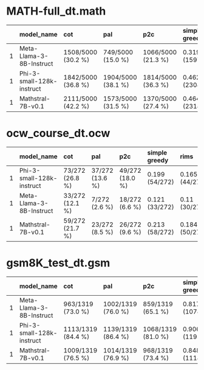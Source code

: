 # MATH-full_dt.math 
|    | model_name                | cot                | pal                | p2c                | simple greedy     | rims              |
|---:|:--------------------------|:-------------------|:-------------------|:-------------------|:------------------|:------------------|
|  1 | Meta-Llama-3-8B-Instruct  | 1508/5000 (30.2 %) | 749/5000 (15.0 %)  | 1066/5000 (21.3 %) | 0.319 (1597/5000) | 0.32 (1536/5000)  |
|  1 | Phi-3-small-128k-instruct | 1842/5000 (36.8 %) | 1904/5000 (38.1 %) | 1814/5000 (36.3 %) | 0.462 (2308/5000) | 0.414 (2017/5000) |
|  1 | Mathstral-7B-v0.1         | 2111/5000 (42.2 %) | 1573/5000 (31.5 %) | 1370/5000 (27.4 %) | 0.464 (2318/5000) | 0.445 (2225/5000) |


# ocw_course_dt.ocw 
|    | model_name                | cot             | pal             | p2c             | simple greedy   | rims           |
|---:|:--------------------------|:----------------|:----------------|:----------------|:----------------|:---------------|
|  1 | Phi-3-small-128k-instruct | 73/272 (26.8 %) | 37/272 (13.6 %) | 49/272 (18.0 %) | 0.199 (54/272)  | 0.165 (44/272) |
|  1 | Meta-Llama-3-8B-Instruct  | 33/272 (12.1 %) | 7/272 (2.6 %)   | 18/272 (6.6 %)  | 0.121 (33/272)  | 0.11 (30/272)  |
|  1 | Mathstral-7B-v0.1         | 59/272 (21.7 %) | 23/272 (8.5 %)  | 26/272 (9.6 %)  | 0.213 (58/272)  | 0.184 (50/272) |


# gsm8K_test_dt.gsm 
|    | model_name                | cot                | pal                | p2c                | simple greedy     | rims              |
|---:|:--------------------------|:-------------------|:-------------------|:-------------------|:------------------|:------------------|
|  1 | Meta-Llama-3-8B-Instruct  | 963/1319 (73.0 %)  | 1002/1319 (76.0 %) | 859/1319 (65.1 %)  | 0.817 (1078/1319) | 0.831 (1084/1319) |
|  1 | Phi-3-small-128k-instruct | 1113/1319 (84.4 %) | 1139/1319 (86.4 %) | 1068/1319 (81.0 %) | 0.906 (1195/1319) | 0.92 (1181/1319)  |
|  1 | Mathstral-7B-v0.1         | 1009/1319 (76.5 %) | 1014/1319 (76.9 %) | 968/1319 (73.4 %)  | 0.848 (1118/1319) | 0.87 (1131/1319)  |


